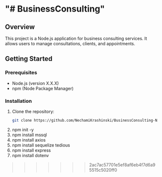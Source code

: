 
"# BusinessConsulting" 
=======

## Overview
This project is a Node.js application for business consulting services. It allows users to manage consultations, clients, and appointments.

## Getting Started

### Prerequisites
- Node.js (version X.X.X)
- npm (Node Package Manager)

### Installation
1. Clone the repository:
   ```bash
   git clone https://github.com/NechamiKrashinski/BusinessConsulting-Node```
2. npm init -y
3. npm install mssql   
4. npm install axios
5. npm install sequelize tedious
6. npm install express
7. npm install dotenv
         

>>>>>>> 2ac7ac57701e5ef8af6eb4f7d6a95515c5020ff0
